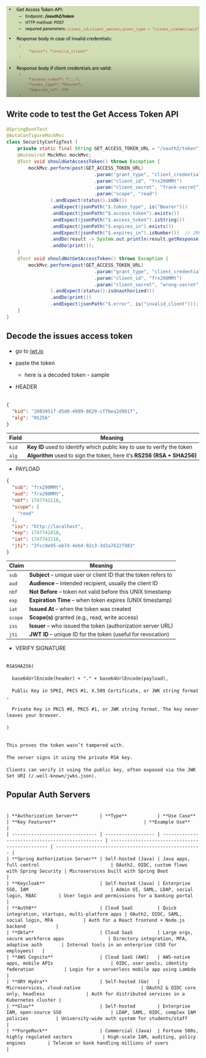 
![./images/authserverexample.png](./images/authserverexample.png)


## Write code to test the Get Access Token API

```java
@SpringBootTest
@AutoConfigureMockMvc
class SecurityConfigTest {
    private static final String GET_ACCESS_TOKEN_URL = "/oauth2/token";
    @Autowired MockMvc mockMvc;
    @Test void shouldGetAccessToken() throws Exception {
        mockMvc.perform(post(GET_ACCESS_TOKEN_URL)
                                .param("grant_type", "client_credentials")
                                .param("client_id", "frx290MMt")
                                .param("client_secret", "frank-secret")
                                .param("scope", "read")
                ).andExpect(status().isOk())
                .andExpect(jsonPath("$.token_type", is("Bearer")))
                .andExpect(jsonPath("$.access_token").exists())
                .andExpect(jsonPath("$.access_token").isString())
                .andExpect(jsonPath("$.expires_in").exists())
                .andExpect(jsonPath("$.expires_in").isNumber())  // 299 sec
                .andDo(result -> System.out.println(result.getResponse().getContentAsString()))
                .andDo(print());
    }
    @Test void shouldNotGetAccessToken() throws Exception {
        mockMvc.perform(post(GET_ACCESS_TOKEN_URL)
                                .param("grant_type", "client_credentials")
                                .param("client_id", "frx290MMt")
                                .param("client_secret", "wrong-secret")
                ).andExpect(status().isUnauthorized())
                .andDo(print())
                .andExpect(jsonPath("$.error", is("invalid_client")));
    }
}

```


## Decode the issues access token
- go to [jwt.io](jwt.io)
- paste the token
    - here is a decoded token - sample

- HEADER
```json

{
  "kid": "2083951f-d5d0-4989-8629-cf7bea2d981f",
  "alg": "RS256"
}
```
| Field | Meaning                                                                  |
| ----- | ------------------------------------------------------------------------ |
| `kid` | **Key ID** used to identify which public key to use to verify the token  |
| `alg` | **Algorithm** used to sign the token, here it’s **RS256 (RSA + SHA256)** |

- PAYLOAD
```json
{
  "sub": "frx290MMt",
  "aud": "frx290MMt",
  "nbf": 1747742118,
  "scope": [
    "read"
  ],
  "iss": "http://localhost",
  "exp": 1747742418,
  "iat": 1747742118,
  "jti": "2fcc9e95-eb7d-4eb4-92c3-3d2a7622f983"
}

```

| Claim   | Meaning                                                         |
| ------- | --------------------------------------------------------------- |
| `sub`   | **Subject** – unique user or client ID that the token refers to |
| `aud`   | **Audience** – intended recipient, usually the client ID        |
| `nbf`   | **Not Before** – token not valid before this UNIX timestamp     |
| `exp`   | **Expiration Time** – when token expires (UNIX timestamp)       |
| `iat`   | **Issued At** – when the token was created                      |
| `scope` | **Scope(s)** granted (e.g., read, write access)                 |
| `iss`   | **Issuer** – who issued the token (authorization server URL)    |
| `jti`   | **JWT ID** – unique ID for the token (useful for revocation)    |

- VERIFY SIGNATURE
```text

RSASHA256(

  base64UrlEncode(header) + "." + base64UrlEncode(payload), 
  
  Public Key in SPKI, PKCS #1, X.509 Certificate, or JWK string format ,
  
  Private Key in PKCS #8, PKCS #1, or JWK string format. The key never leaves your browser.

)
```

```text

This proves the token wasn’t tampered with.

The server signs it using the private RSA key.

Clients can verify it using the public key, often exposed via the JWK Set URI (/.well-known/jwks.json).
```



## Popular Auth Servers

```text

| **Authorization Server**        | **Type**           | **Use Case**                                     | **Key Features**                                | **Example Use**                                       |
| ------------------------------- | ------------------ | ------------------------------------------------ | ----------------------------------------------- | ----------------------------------------------------- |
| **Spring Authorization Server** | Self-hosted (Java) | Java apps, full control                          | OAuth2, OIDC, custom flows with Spring Security | Microservices built with Spring Boot                  |
| **Keycloak**                    | Self-hosted (Java) | Enterprise SSO, IAM                              | Admin UI, SAML, LDAP, social login, RBAC        | User login and permissions for a banking portal       |
| **Auth0**                       | Cloud SaaS         | Quick integration, startups, multi-platform apps | OAuth2, OIDC, SAML, social login, MFA           | Auth for a React frontend + Node.js backend           |
| **Okta**                        | Cloud SaaS         | Large orgs, secure workforce apps                | Directory integration, MFA, adaptive auth       | Internal tools in an enterprise (SSO for employees)   |
| **AWS Cognito**                 | Cloud SaaS (AWS)   | AWS-native apps, mobile APIs                     | OIDC, user pools, identity federation           | Login for a serverless mobile app using Lambda        |
| **ORY Hydra**                   | Self-hosted (Go)   | Microservices, cloud-native                      | OAuth2 & OIDC core only, headless               | Auth for distributed services in a Kubernetes cluster |
| **Gluu**                        | Self-hosted        | Enterprise IAM, open-source SSO                  | LDAP, SAML, OIDC, complex IAM policies          | University-wide auth system for students/staff        |
| **ForgeRock**                   | Commercial (Java)  | Fortune 500s, highly regulated sectors           | High-scale IAM, auditing, policy engines        | Telecom or bank handling millions of users            |


```